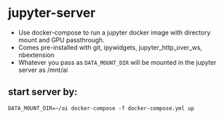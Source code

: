 # jupyter-server
* Use docker-compose to run a jupyter docker image with directory mount and GPU passthrough.
* Comes pre-installed with git, ipywidgets, jupyter\_http\_over\_ws, nbextension 
* Whatever you pass as `DATA_MOUNT_DIR` will be mounted in the jupyter server as /mnt/ai

## start server by: 
```
DATA_MOUNT_DIR=~/ai docker-compose -f docker-compose.yml up
```
